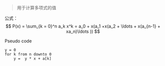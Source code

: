 >用于计算多项式的值

公式：
$$
P(x) = \sum_{k = 0}^n a_k x^k = a_0 + x(a_1 +x(a_2 + \ldots + x(a_{n-1} + xa_n)\ldots ))
$$

Pseudo code
```text
y = 0
for k from n downto 0
	y =  y * x + a[k]
```
